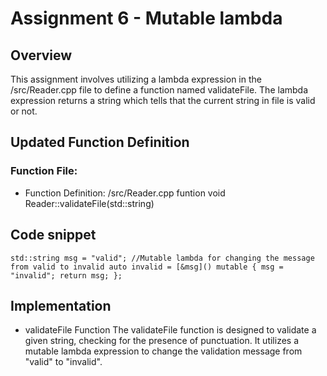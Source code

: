 # Assignment 6 - Mutable lambda #
## Overview ##
This assignment involves utilizing a lambda expression in the /src/Reader.cpp file to define a function named validateFile. The lambda expression returns a string which tells that the current string in file is valid or not.
## Updated Function Definition ##
### Function File: ###
* Function Definition: /src/Reader.cpp funtion void Reader::validateFile(std::string) 
## Code snippet ##

`std::string msg = "valid";
      //Mutable lambda for changing the message from valid to invalid
    auto invalid = [&msg]() mutable
    {
        msg = "invalid";
        return msg;
    };`
    

## Implementation ##
* validateFile Function
The validateFile function is designed to validate a given string, checking for the presence of punctuation. It utilizes a mutable lambda expression to change the validation message from "valid" to "invalid".
